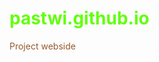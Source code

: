 # pastwi.github.io
Project webside
<html>
  <head>
    <metachaset="utf-8">
     <title>Avengers</title>
     <style>
     p{
  color: rgb(150,90,45);
}
    h1{
      color: rgb(98,400,9);
}
body{
  background-color: rgb(97,250,500)
        
        
   
     </style>
  </head>
  <body>
    <h1>Ulubiony Avengers</h1>
    <p>Kapitan Marvel (oryg. Captain Marvel) – amerykański fantastycznonaukowy film akcji na podstawie serii komiksów o superbohaterce Carol Danvers wydawnictwa Marvel Comics. Za reżyserię odpowiadają Anna Boden i Ryan Fleck, którzy napisali scenariusz razem z Genevą Robertson-Dworet. W rolach głównych występują: Brie Larson, Samuel L. Jackson, Ben Mendelsohn, Djimon Hounsou, Lee Pace, Lashana Lynch, Gemma Chan, Annette Bening, Clark Gregg i Jude Law.</p>
    <img src="https://www.wykop.pl/cdn/c3201142/comment_YoxlpXknJtNC4z7B3YdoyiGzQVyiywEd.jpg" width=280>
    </body>
    </html>
